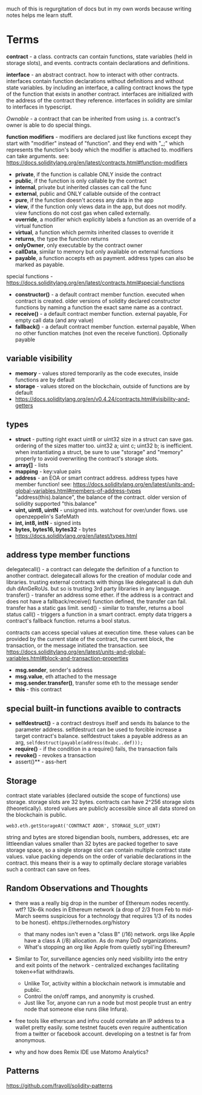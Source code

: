 much of this is regurgitation of docs but in my own words because writing notes helps me learn stuff.



Terms
=====
**contract** - a class. contracts can contain functions, state variables (held in storage slots), and events. contracts contain declarations and definitions.

**interface** - an abstract contract. how to interact with other contracts. interfaces contain function declarations without definitions and without state variables. by including an interface, a calling contract knows the type of the function that exists in another contract. interfaces are initialized with the address of the contract they reference. interfaces in solidity are similar to interfaces in typescript.

*Ownable* - a contract that can be inherited from using `is`. a contract's owner is able to do special things.

**function modifiers**  - modifiers are declared just like functions except they start with "modifier" instead of "function". and they end with "_;" which represents the function's body which the modifier is attached to. modifiers can take arguments. see: https://docs.soliditylang.org/en/latest/contracts.html#function-modifiers
- **private**, if the function is callable ONLY inside the contract
- **public**, if the function is only callable by the contract
- **internal**, private but inherited classes can call the func
- **external**, public and ONLY callable outside of the contract
- **pure**, if the function doesn't access any data in the app
- **view**, if the function only views data in the app, but does not modify. view functions do not cost gas when called externally.
- **override**, a modifier which explicitly labels a function as an override of a virtual function
- **virtual**, a function which permits inherited classes to override it
- **returns**, the type the function returns
- **onlyOwner**, only executable by the contract owner
- **callData**, similar to memory but only available on external functions
- **payable**, a function accepts eth as payment. address types can also be marked as payable.

special functions - https://docs.soliditylang.org/en/latest/contracts.html#special-functions
- **constructor()** - a default contract member function. executed when contract is created. older versions of solidity declared constructor functions by naming a function the exact same name as a contract.
- **receive()** - a default contract member function. external payable, For empty call data (and any value)
- **fallback()** - a default contract member function. external payable, When no other function matches (not even the receive function). Optionally payable

variable visibility
------------------- 
- **memory** - values stored temporarily as the code executes, inside functions are by default
- **storage** - values stored on the blockchain, outside of functions are by default
- https://docs.soliditylang.org/en/v0.4.24/contracts.html#visibility-and-getters


types
-----
- **struct** - putting right exact uint8 or uint32 size in a struct can save gas. ordering of the sizes matter too. uint32 a; uint c; uint32 b; is inefficient. when instantiating a struct, be sure to use "storage" and "memory" properly to avoid overwriting the contract's storage slots.
- **array[]** - lists
- **mapping** - key:value pairs
- **address** - an EOA or smart contract address. address types have member function! see: https://docs.soliditylang.org/en/latest/units-and-global-variables.html#members-of-address-types
"address(this).balance", the balance of the contract. older version of solidity supported "this.balance"
- **uint, uint8, uintN** - unsigned ints. watchout for over/under flows. use openzeppelin's SafeMath
- **int, int8, intN** - signed ints
- **bytes, bytes16, bytes32** - bytes
- https://docs.soliditylang.org/en/latest/types.html

address type member functions
---------------------------
delegatecall() - a contract can delegate the definition of a function to another contract. delegatecall allows for the creation of modular code and libraries. trusting external contracts with things like delegatecall is duh duh duh dAnGeRoUs. but so is trusting 3rd party libraries in any language.
transfer() - transfer an address some ether. if the address is a contract and does not have a fallback/receive() function defined, the transfer can fail. transfer has a static gas limit.
send() - similar to transfer, returns a bool status
call() - triggers a function in a smart contract. empty data triggers a contract's fallback function. returns a bool status.

contracts can access special values at execution time. these values can be provided by the current state of the contract, the current block, the transaction, or the message initiated the transaction.
see https://docs.soliditylang.org/en/latest/units-and-global-variables.html#block-and-transaction-properties
- **msg.sender**, sender's address
- **msg.value**, eth attached to the message
- **msg.sender.transfer()**, transfer some eth to the message sender
- **this** - this contract

special built-in functions avaible to contracts
-----------------------------------------------
- **selfdestruct()** - a contract destroys itself and sends its balance to the parameter address. selfdestruct can be used to forcible increase a target contract's balance. selfdestruct takes a payable address as an arg, `selfdestruct(payable(address(0xabc..def)));`
- **require()** - if the condition in a require() fails, the transaction fails
- **revoke()** - revokes a transaction
- assert()** - ass-hert

Storage
-------
contract state variables (declared outside the scope of functions) use storage. storage slots are 32 bytes. contracts can have 2^256 storage slots (theoretically).
stored values are publicly accessible since all data stored on the blockchain is public.
```
web3.eth.getStorageAt('CONTRACT ADDR', STORAGE_SLOT_UINT)
```
string and bytes are stored bigendian
bools, numbers, addresses, etc are littleendian
values smaller than 32 bytes are packed together to save storage space, so a single storage slot can contain multiple contract state values. value packing depends on the order of variable declarations in the contract. this means their is a way to optimally declare storage variables such a contract can save on fees.

Random Observations and Thoughts
--------------------------------
- there was a really big drop in the number of Ethereum nodes recently. wtf? 12k-6k nodes in Ethereum network (a drop of 2/3 from Feb to mid-March seems suspicious for a technology that requires 1/3 of its nodes to  be honest). ehttps://ethernodes.org/history
  - that many nodes isn't even a "class B" (/16) network. orgs like Apple have a class A (/8) allocation. As do many DoD organizations.
  - What's stopping an org like Apple from quietly sybil'ing Ethereum?

- Similar to Tor, surveillance agencies only need visibility into the entry and exit points of the network - centralized exchanges facilitating token<->fiat withdrawls. 
  - Unlike Tor, activity within a blockchain network is immutable and public. 
  - Control the on/off ramps, and anonymity is crushed. 
  - Just like Tor, anyone can run a node but most people trust an entry node that someone else runs (like Infura).

- free tools like etherscan and infru could correlate an IP address to a wallet pretty easily. some testnet faucets even require authentication from a twitter or facebook account. developing on a testnet is far from anonymous.
- why and how does Remix IDE use Matomo Analytics?


Patterns
---------
https://github.com/fravoll/solidity-patterns






